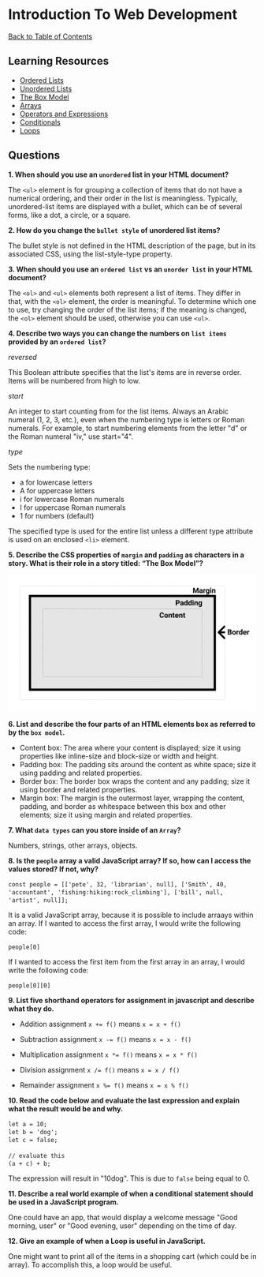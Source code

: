 # Introduction To Web Development

[Back to Table of Contents](../README.md)

## Learning Resources

* [Ordered Lists](https://developer.mozilla.org/en-US/docs/Web/HTML/Element/ol)
* [Unordered Lists](https://developer.mozilla.org/en-US/docs/Web/HTML/Element/ul)
* [The Box Model](https://developer.mozilla.org/en-US/docs/Learn/CSS/Building_blocks/The_box_model)
* [Arrays](https://developer.mozilla.org/en-US/docs/Learn/JavaScript/First_steps/Arrays)
* [Operators and Expressions](https://developer.mozilla.org/en-US/docs/Web/JavaScript/Guide/Expressions_and_Operators)
* [Conditionals](https://developer.mozilla.org/en-US/docs/Learn/JavaScript/Building_blocks/conditionals)
* [Loops](https://developer.mozilla.org/en-US/docs/Learn/JavaScript/Building_blocks/Looping_code)

## Questions

**1. When should you use an `unordered` list in your HTML document?**  

The `<ul>` element is for grouping a collection of items that do not have a numerical ordering, and their order in the list is meaningless. Typically, unordered-list items are displayed with a bullet, which can be of several forms, like a dot, a circle, or a square. 

**2. How do you change the `bullet style` of unordered list items?**

The bullet style is not defined in the HTML description of the page, but in its associated CSS, using the list-style-type property.

**3. When should you use an `ordered list` vs an `unorder list` in your HTML document?**

The `<ol>` and `<ul>` elements both represent a list of items. They differ in that, with the `<ol>` element, the order is meaningful. To determine which one to use, try changing the order of the list items; if the meaning is changed, the `<ol>` element should be used, otherwise you can use `<ul>`.

**4. Describe two ways you can change the numbers on `list items` provided by an `ordered list`?**  

*reversed*

This Boolean attribute specifies that the list's items are in reverse order. Items will be numbered from high to low.

*start*

An integer to start counting from for the list items. Always an Arabic numeral (1, 2, 3, etc.), even when the numbering type is letters or Roman numerals. For example, to start numbering elements from the letter "d" or the Roman numeral "iv," use start="4".

*type*

Sets the numbering type:

- a for lowercase letters
- A for uppercase letters
- i for lowercase Roman numerals
- I for uppercase Roman numerals
- 1 for numbers (default)

The specified type is used for the entire list unless a different type attribute is used on an enclosed `<li>` element.

**5. Describe the CSS properties of `margin` and `padding` as characters in a story. What is their role in a story titled: “The Box Model”?**

![CSS Block Model](../img/box-model.png)

**6. List and describe the four parts of an HTML elements box as referred to by the `box model`.**

- Content box: The area where your content is displayed; size it using properties like inline-size and block-size or width and height.
- Padding box: The padding sits around the content as white space; size it using padding and related properties.
- Border box: The border box wraps the content and any padding; size it using border and related properties.
- Margin box: The margin is the outermost layer, wrapping the content, padding, and border as whitespace between this box and other elements; size it using margin and related properties.

**7. What `data types` can you store inside of an `Array`?**

Numbers, strings, other arrays, objects.

**8. Is the `people` array a valid JavaScript array? If so, how can I access the values stored? If not, why?**

    const people = [['pete', 32, 'librarian', null], ['Smith', 40, 'accountant', 'fishing:hiking:rock_climbing'], ['bill', null, 'artist', null]];

It is a valid JavaScript array, because it is possible to include arraays within an array. If I wanted to access the first array, I would write the following code:

    people[0]

If I wanted to access the first item from the first array in an array, I would write the following code:

    people[0][0]

**9. List five shorthand operators for assignment in javascript and describe what they do.**

- Addition assignment `x += f()` means `x = x + f()`

- Subtraction assignment `x -= f()` means	`x = x - f()`

- Multiplication assignment `x *= f()` means `x = x * f()`

- Division assignment `x /= f()` means `x = x / f()`
 
- Remainder assignment `x %= f()` means `x = x % f()`

**10. Read the code below and evaluate the last expression and explain what the result would be and why.**

    let a = 10;
    let b = 'dog';
    let c = false;

    // evaluate this
    (a + c) + b;

The expression will result in "10dog". This is due to `false` being equal to 0.

**11. Describe a real world example of when a conditional statement should be used in a JavaScript program.**

One could have an app, that would display a welcome message "Good morning, user" or "Good evening, user" depending on the time of day.

**12. Give an example of when a Loop is useful in JavaScript.**

One might want to print all of the items in a shopping cart (which could be in array). To accomplish this, a loop would be useful.
